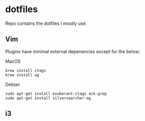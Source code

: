 # dotfiles
Repo contains the dotfiles I mostly use.

## Vim
Plugins have minimal external depenencies except for the below:

MacOS
```
brew install ctags
brew install ag
```

Debian
```
sudo apt-get install exuberant-ctags ack-grep
sudo apt-get install silversearcher-ag
```

## i3

```

```

